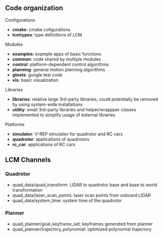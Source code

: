 ## Code organization

Configurations

* **cmake**: cmake cofigurations
* **lcmtypes**: type definitions of LCM

Modules 

* **examples**: example apps of basic functions
* **common**: code shared by multiple modules
* **control**: platform-dependent control algorithms
* **planning**: general motion planning algorithms
* **gtests**: google test code
* **vis**: basic visualization

Libraries

* **libraries**: relative large 3rd-party libraries, could potentially be removed by using system-wide installations
* **utility**: small 3rd-party libraries and helper/wrappper classes implemented to simplify usage of external libraries

Platforms

* **simulator**: V-REP simulatior for quadrotor and RC cars
* **quadrotor**: applications of quadrotors
* **rc_car**: applications of RC cars

## LCM Channels

### Quadrotor

* quad_data/quad_transform: LIDAR to quadrotor base and base to world transformation
* quad_data/laser_scan_points: laser scan points from onboard LIDAR
* quad_data/system_time: system time of the quadrotor

### Planner

* quad_planner/goal_keyframe_set: keyframes generated from planner
* quad_planner/trajectory_polynomial: optimized polynomial trajectory
